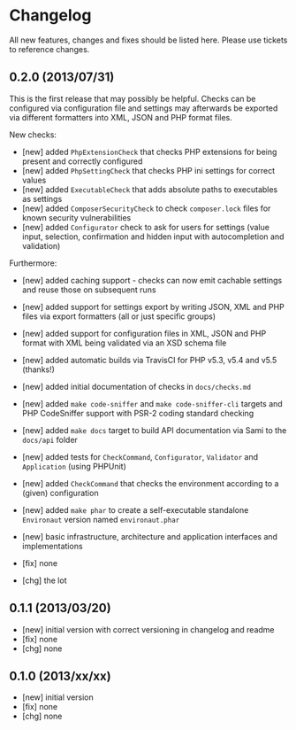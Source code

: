 # Changelog

All new features, changes and fixes should be listed here. Please use tickets to reference changes.

## 0.2.0 (2013/07/31)

This is the first release that may possibly be helpful. Checks can be
configured via configuration file and settings may afterwards be exported
via different formatters into XML, JSON and PHP format files.

New checks:

* [new] added `PhpExtensionCheck` that checks PHP extensions for being present and correctly configured
* [new] added `PhpSettingCheck` that checks PHP ini settings for correct values
* [new] added `ExecutableCheck` that adds absolute paths to executables as settings
* [new] added `ComposerSecurityCheck` to check `composer.lock` files for known security vulnerabilities
* [new] added `Configurator` check to ask for users for settings (value input, selection, confirmation and hidden input with autocompletion and validation)

Furthermore:

* [new] added caching support - checks can now emit cachable settings and reuse those on subsequent runs
* [new] added support for settings export by writing JSON, XML and PHP files via export formatters (all or just specific groups)
* [new] added support for configuration files in XML, JSON and PHP format with XML being validated via an XSD schema file
* [new] added automatic builds via TravisCI for PHP v5.3, v5.4 and v5.5 (thanks!)
* [new] added initial documentation of checks in `docs/checks.md`
* [new] added `make code-sniffer` and `make code-sniffer-cli` targets and PHP CodeSniffer support with PSR-2 coding standard checking
* [new] added `make docs` target to build API documentation via Sami to the `docs/api` folder
* [new] added tests for `CheckCommand`, `Configurator`, `Validator`  and `Application` (using PHPUnit)
* [new] added `CheckCommand` that checks the environment according to a (given) configuration
* [new] added `make phar` to create a self-executable standalone `Environaut` version named `environaut.phar`
* [new] basic infrastructure, architecture and application interfaces and implementations

* [fix] none

* [chg] the lot

## 0.1.1 (2013/03/20)

* [new] initial version with correct versioning in changelog and readme
* [fix] none
* [chg] none

## 0.1.0 (2013/xx/xx)

* [new] initial version
* [fix] none
* [chg] none
